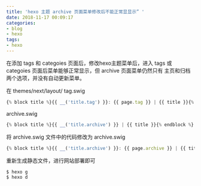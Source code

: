 ```yaml
---
title: 'hexo 主题 archive 页面菜单修改后不能正常显显示” '
date: 2018-11-17 00:09:17
categories:
- blog
- hexo
tags:
- hexo
---
```


在添加 tags 和 categoies 页面后，修改hexo主题菜单后，进入 tags 或 categoies 页面后菜单能够正常显示，但 archive 页面菜单仍然只有 主页和归档两个选项，并没有自动更新菜单。

在 themes/next/layout/
tag.swig
```js
{% block title %}{{ __('title.tag') }}: {{ page.tag }} | {{ title }}{% endblock %}
```
archive.swig
```js
{% block title %}{{ __('title.archive') }} | {{ title }}{% endblock %}
```

将 archive.swig 文件中的代码修改为
archive.swig
```js
{% block title %}{{ __('title.archive') }}: {{ page.archive }} | {{ title }}{% endblock %}
```
重新生成静态文件，进行网站部署即可
```shell
$ hexo g
$ hexo d
```
